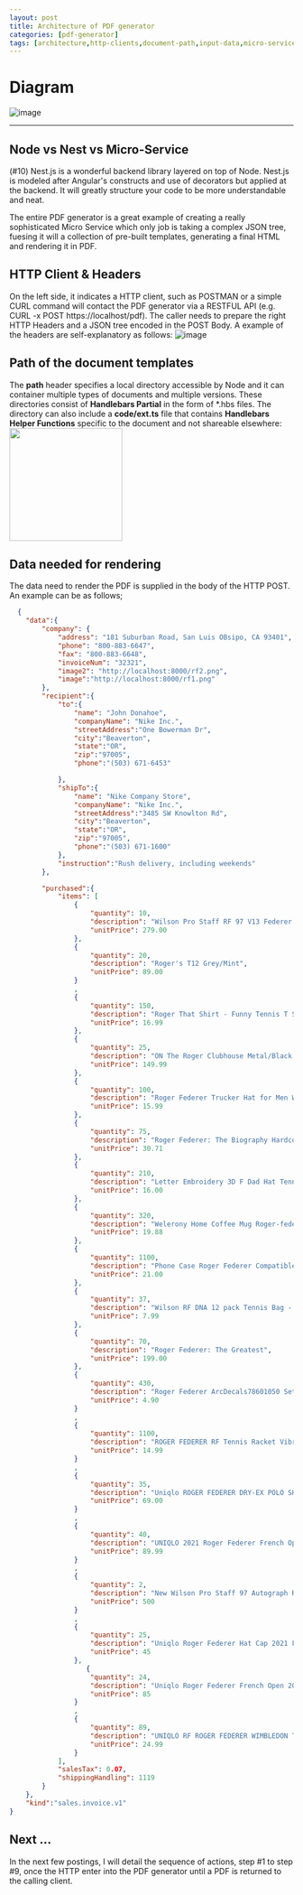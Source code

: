 ```yaml
---
layout: post
title: Architecture of PDF generator
categories: [pdf-generator]
tags: [architecture,http-clients,document-path,input-data,micro-service]
---
```


# Diagram

![image](/assets/images/arch1.png)

---
## Node vs Nest vs Micro-Service
(#10) Nest.js is a wonderful backend library layered on top of Node. Nest.js is modeled after Angular's constructs and use of decorators but applied at the backend. It will greatly structure your code to be more understandable and neat. <br>

The entire PDF generator is a great example of creating a really sophisticated Micro Service which only job is taking a complex JSON tree, fuesing it will a collection of pre-built templates, generating a final HTML and rendering it in PDF.
## HTTP Client & Headers
On the left side, it indicates a HTTP client, such as POSTMAN or a simple CURL command will contact the PDF generator via a RESTFUL API (e.g. CURL -x POST https://localhost/pdf). The caller needs to prepare the right HTTP Headers and a JSON tree encoded in the POST Body. A example of the headers are self-explanatory as follows: ![image](/assets/images/headers.png)

## Path of the document templates
The **path** header specifies a local directory accessible by Node and it can container multiple types of documents and multiple versions. These directories consist of **Handlebars Partial** in the form of *.hbs files. The directory can also include a **code/ext.ts** file that contains **Handlebars Helper Functions** specific to the document and not shareable elsewhere:<br>
<img src="/assets/images/document.png"  style="width:200px;"/>

## Data needed for rendering
The data need to render the PDF is supplied in the body of the HTTP POST. An example can be as follows;
```json
  {
    "data":{
        "company": {
            "address": "181 Suburban Road, San Luis OBsipo, CA 93401",
            "phone": "800-883-6647",
            "fax": "800-883-6648",
            "invoiceNum": "32321",
            "image2": "http://localhost:8000/rf2.png",
            "image":"http://localhost:8000/rf1.png"
        },
        "recipient":{
            "to":{
                "name": "John Donahoe",
                "companyName": "Nike Inc.",
                "streetAddress":"One Bowerman Dr",
                "city":"Beaverton",
                "state":"OR",
                "zip":"97005",
                "phone":"(503) 671-6453"

            },
            "shipTo":{
                "name": "Nike Company Store",
                "companyName": "Nike Inc.",
                "streetAddress":"3485 SW Knowlton Rd",
                "city":"Beaverton",
                "state":"OR",
                "zip":"97005",
                "phone":"(503) 671-1600"
            },
            "instruction":"Rush delivery, including weekends"
        },

        "purchased":{
            "items": [
                {
                    "quantity": 10,
                    "description": "Wilson Pro Staff RF 97 V13 Federer Autograph Tennis Racquet - Quality String (4-1/2) RF97",
                    "unitPrice": 279.00
                },
                {
                    "quantity": 20,
                    "description": "Roger's T12 Grey/Mint",
                    "unitPrice": 89.00
                }
                ,
                {
                    "quantity": 150,
                    "description": "Roger That Shirt - Funny Tennis T Shirt",
                    "unitPrice": 16.99
                },
                {
                    "quantity": 25,
                    "description": "ON The Roger Clubhouse Metal/Black Men's Shoe",
                    "unitPrice": 149.99
                },
                {
                    "quantity": 100,
                    "description": "Roger Federer Trucker Hat for Men Women Medium Profile Adjustable Classic Tennis",
                    "unitPrice": 15.99
                },
                {
                    "quantity": 75,
                    "description": "Roger Federer: The Biography Hardcover",
                    "unitPrice": 30.71
                },
                {
                    "quantity": 210,
                    "description": "Letter Embroidery 3D F Dad Hat Tennis Star Roger Federer Baseball Cap Black Adult Size",
                    "unitPrice": 16.00
                },
                {
                    "quantity": 320,
                    "description": "Welerony Home Coffee Mug Roger-federer-logo Interesting 330ml Mug Ceramic Coffee Mug Teacup",
                    "unitPrice": 19.88
                },
                {
                    "quantity": 1100,
                    "description": "Phone Case Roger Federer Compatible with iPhone 12/13 Pro Max 13 Mini 11 Pro max XR SE 2020/7/8 X/Xs 7 8 6/6S Plus Samsung S21+ Ultra",
                    "unitPrice": 21.00
                },
                {
                    "quantity": 37,
                    "description": "Wilson RF DNA 12 pack Tennis Bag - Black",
                    "unitPrice": 7.99
                },
                {
                    "quantity": 70,
                    "description": "Roger Federer: The Greatest",
                    "unitPrice": 199.00
                },
                {
                    "quantity": 430,
                    "description": "Roger Federer ArcDecals78601050 Set of Two (2X), Decal, Sticker, Laptop, Ipad, Car, Truck",
                    "unitPrice": 4.90
                }
                ,
                {
                    "quantity": 1100,
                    "description": "ROGER FEDERER RF Tennis Racket Vibration Dampeners (4 Pack), Decal, Sticker, Laptop, Ipad, Car, Truck",
                    "unitPrice": 14.99
                }
                ,
                {
                    "quantity": 35,
                    "description": "Uniqlo ROGER FEDERER DRY-EX POLO SHIRT MEN (S-XL) 2021 Qatar Dubai Open NWT NEW",
                    "unitPrice": 69.00
                }
                ,
                {
                    "quantity": 40,
                    "description": "UNIQLO 2021 Roger Federer French Open Dry-EX Shorts (WHITE) USA",
                    "unitPrice": 89.99
                }
                ,
                {
                    "quantity": 2,
                    "description": "New Wilson Pro Staff 97 Autograph Roger Federer RF97 4 3/8 Racket BLACK",
                    "unitPrice": 500
                }
                ,
                {
                    "quantity": 25,
                    "description": "Uniqlo Roger Federer Hat Cap 2021 French OPEN Brand New Tennis",
                    "unitPrice": 45
                },
                   {
                    "quantity": 24,
                    "description": "Uniqlo Roger Federer French Open 2021 White Red Tennis Shorts - New with tags RF",
                    "unitPrice": 85
                }
                ,
                {
                    "quantity": 89,
                    "description": "UNIQLO RF ROGER FEDERER WIMBLEDON TENNIS SOCKS 1 PAIR NWT",
                    "unitPrice": 24.99
                }
            ],
            "salesTax": 0.07,
            "shippingHandling": 1119
        }
    },
    "kind":"sales.invoice.v1"
}
```
## Next ...
In the next few postings, I will detail the sequence of actions, step #1 to step #9, once the HTTP enter into the PDF generator until a PDF is returned to the calling client.